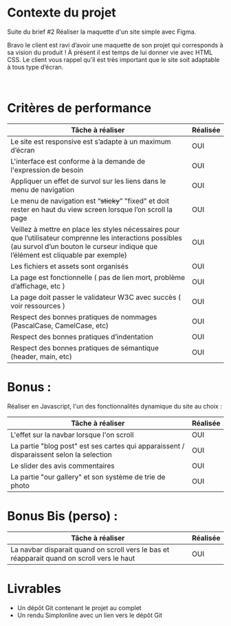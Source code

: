 # Contexte du projet

Suite du brief #2 Réaliser la maquette d'un site simple avec Figma.

Bravo le client est ravi d’avoir une maquette de son projet qui corresponds à 
sa vision du produit ! À présent il est temps de lui donner vie avec HTML CSS.
Le client vous rappel qu’il est très important que le site soit adaptable à tous type d’écran.

​


# Critères de performance


| Tâche à réaliser  | Réalisée |
| ---------| ---------|
| Le site est responsive est s’adapte à un maximum d’écran  | OUI |
| L'interface est conforme à la demande de l'expression de besoin | OUI  |
| Appliquer un effet de survol sur les liens dans le menu de navigation | OUI  |
| Le menu de navigation est “~~sticky~~” "fixed" et doit rester en haut du view screen lorsque l’on scroll la page | OUI  |
| Veillez à mettre en place les styles nécessaires pour que l’utilisateur comprenne les interactions possibles (au survol d’un bouton le curseur indique que l’élément est cliquable par exemple)| OUI  |
| Les fichiers et assets sont organisés| OUI  |
| La page est fonctionnelle ( pas de lien mort, problème d’affichage, etc ) | OUI  |
| La page doit passer le validateur W3C avec succès ( voir ressources ) | OUI  |
| Respect des bonnes pratiques de nommages (PascalCase, CamelCase, etc) | OUI  |
| Respect des bonnes pratiques d’indentation | OUI  |
| Respect des bonnes pratiques de sémantique (header, main, etc) | OUI  |



# Bonus :

Réaliser en Javascript, l'un des fonctionnalités dynamique du site au choix :

| Tâche à réaliser  | Réalisée |
| ---------| ---------|
| L'effet sur la navbar lorsque l'on scroll | OUI |
| La partie "blog post" est ses cartes qui apparaissent / disparaissent selon la selection | OUI |
| Le slider des avis commentaires | OUI |
| La partie "our gallery" et son système de trie de photo | OUI |

# Bonus Bis (perso) : 

| Tâche à réaliser  | Réalisée |
| ---------| ---------|
| La navbar disparait quand on scroll vers le bas et réapparait quand on scroll vers le haut | OUI |



# Livrables

- Un dépôt Git contenant le projet au complet
- Un rendu Simplonline avec un lien vers le dépôt Git